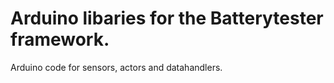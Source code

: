 # Arduino libaries for the Batterytester framework.

Arduino code for sensors, actors and datahandlers.
